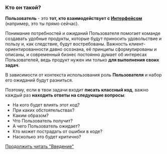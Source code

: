 ### Кто он такой?

**Пользователь** - это **тот, кто взаимодействует с [Интерфейсом](../Интерфейс)** (например, это ты прямо сейчас).

Понимание потребностей и ожиданий Пользователя помогает команде создавать удобные продукты, которые будут приносить удовольствие и пользу и, как следствие, будут востребованы. Важность клиент-ориентированности давно осознана, её принципы сформулированы и описаны, и современный бизнес постоянно думает об интересах Пользователей, ведь продукт нужен им только **для выполнения своих задач**.

В зависимости от контекста использования роль **Пользователя** и набор его ожиданий будут разниться.

Поэтому, если в твои задачи входит **писать классный код**, важно каждый раз **находить ответы на следующие вопросы**:

- На кого будет влиять этот код?
- При каких обстоятельствах?
- Каким образом?
- Что Пользователь получит?
- А чего Пользователь ожидает?
- Кто может пострадать от ошибки в коде?
- Насколько это будет критично?

[Продолжить читать "Введение"](../Введение)
